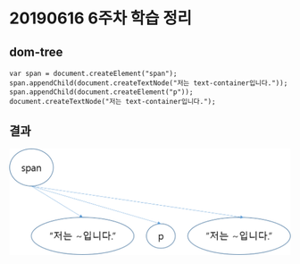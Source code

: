 # 20190616 6주차 학습 정리
## dom-tree
```
var span = document.createElement("span");
span.appendChild(document.createTextNode("저는 text-container입니다."));
span.appendChild(document.createElement("p"));
document.createTextNode("저는 text-container입니다.");
```
## 결과 
![dom](dom.png)